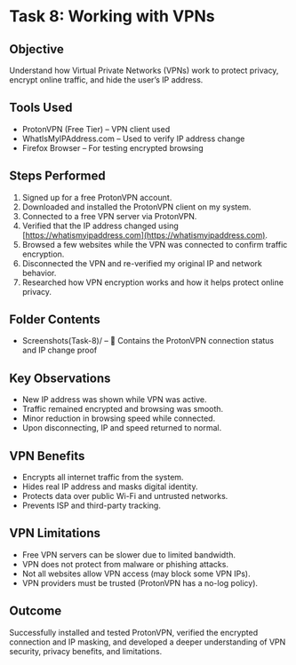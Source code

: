 # Task 8: Working with VPNs

## Objective  
Understand how Virtual Private Networks (VPNs) work to protect privacy, encrypt online traffic, and hide the user’s IP address.

## Tools Used  
- ProtonVPN (Free Tier) – VPN client used  
- WhatIsMyIPAddress.com – Used to verify IP address change  
- Firefox Browser – For testing encrypted browsing

## Steps Performed

1. Signed up for a free ProtonVPN account.
2. Downloaded and installed the ProtonVPN client on my system.
3. Connected to a free VPN server via ProtonVPN.
4. Verified that the IP address changed using [https://whatismyipaddress.com](https://whatismyipaddress.com).
5. Browsed a few websites while the VPN was connected to confirm traffic encryption.
6. Disconnected the VPN and re-verified my original IP and network behavior.
7. Researched how VPN encryption works and how it helps protect online privacy.

## Folder Contents

- Screenshots(Task-8)/ – 📸 Contains the ProtonVPN connection status and IP change proof

## Key Observations

- New IP address was shown while VPN was active.
- Traffic remained encrypted and browsing was smooth.
- Minor reduction in browsing speed while connected.
- Upon disconnecting, IP and speed returned to normal.

## VPN Benefits

- Encrypts all internet traffic from the system.
- Hides real IP address and masks digital identity.
- Protects data over public Wi-Fi and untrusted networks.
- Prevents ISP and third-party tracking.

## VPN Limitations

- Free VPN servers can be slower due to limited bandwidth.
- VPN does not protect from malware or phishing attacks.
- Not all websites allow VPN access (may block some VPN IPs).
- VPN providers must be trusted (ProtonVPN has a no-log policy).

## Outcome  
Successfully installed and tested ProtonVPN, verified the encrypted connection and IP masking, and developed a deeper understanding of VPN security, privacy benefits, and limitations.
